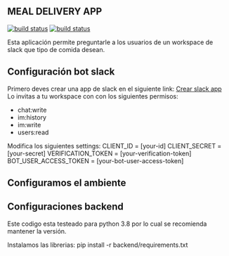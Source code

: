 ## MEAL DELIVERY APP

[![build status](https://github.com/josseed/backend-test-zuniga/workflows/Django-CI/badge.svg)](https://github.com/josseed/backend-test-zuniga/actions) [![build status](https://github.com/josseed/backend-test-zuniga/workflows/Angular-CI/badge.svg)](https://github.com/josseed/backend-test-zuniga/actions)

Esta aplicación permite preguntarle a los usuarios de un workspace de slack que tipo de comida desean.


## Configuración bot slack ##
Primero deves crear una app de slack en el siguiente link: [Crear slack app](https://api.slack.com/apps?new_app=1)
Lo invitas a tu workspace con con los siguientes permisos:
* chat:write
* im:history
* im:write
* users:read


Modifica los siguientes settings:
CLIENT_ID = [your-id]
CLIENT_SECRET = [your-secret]
VERIFICATION_TOKEN =  [your-verification-token]
BOT_USER_ACCESS_TOKEN = [your-bot-user-access-token]

## Configuramos el ambiente ##



## Configuraciones backend ##
Este codigo esta testeado para python 3.8 por lo cual se recomienda mantener la versión.

Instalamos las librerias:
pip install -r backend/requirements.txt





